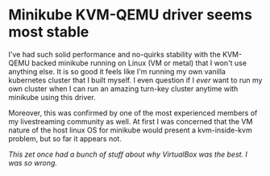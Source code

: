 # Minikube KVM-QEMU driver seems most stable

I've had such solid performance and no-quirks stability with the KVM-QEMU backed minikube running on Linux (VM or metal) that I won't use anything else. It is so good it feels like I'm running my own vanilla kubernetes cluster that I built myself. I even question if I *ever* want to run my own cluster when I can run an amazing turn-key cluster anytime with minikube using this driver.

Moreover, this was confirmed by one of the most experienced members of my livestreaming community as well. At first I was concerned that the VM nature of the host linux OS for minikube would present a kvm-inside-kvm problem, but so far it appears not.

*This zet once had a bunch of stuff about why VirtualBox was the best. I was so wrong.*
